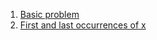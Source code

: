 1. [Basic problem](https://practice.geeksforgeeks.org/problems/who-will-win-1587115621/1#)
2. [First and last occurrences of x](https://practice.geeksforgeeks.org/problems/first-and-last-occurrences-of-x3116/1#)
